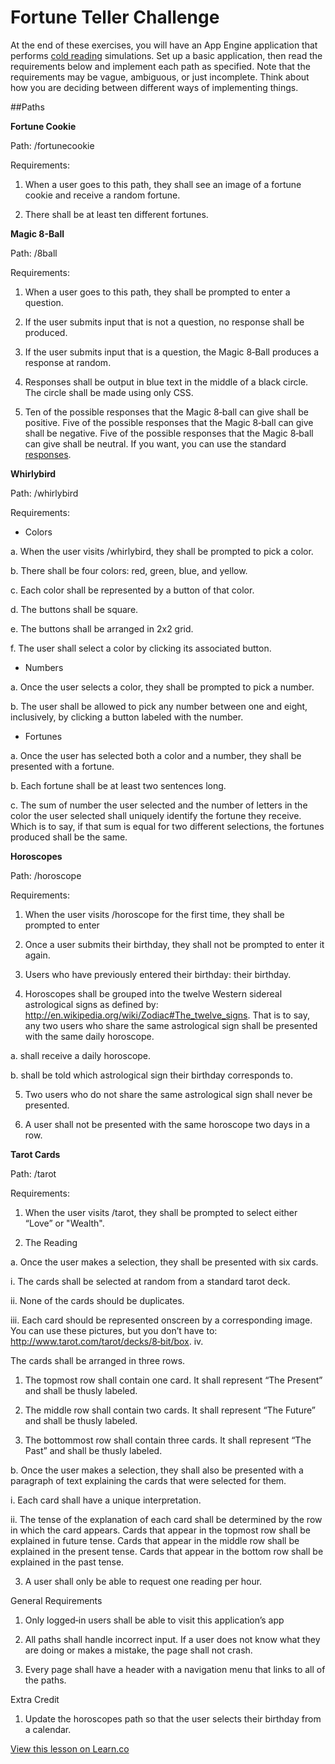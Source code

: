 

# Fortune Teller Challenge

At the end of these exercises, you will have an App Engine application that performs [cold reading](https://en.wikipedia.org/wiki/Cold_reading) simulations. Set up a basic application, then read the requirements below and implement each path as specified. Note that the requirements may be vague, ambiguous, or just incomplete. Think about how you are deciding between different ways of implementing things.

##Paths

**Fortune Cookie**

Path: /fortunecookie

Requirements:

1. When a user goes to this path, they shall see an image of a fortune cookie and receive a random fortune.

2. There shall be at least ten different fortunes.


**Magic 8-Ball**

Path: /8ball

Requirements:

1. When a user goes to this path, they shall be prompted to enter a question.

2. If the user submits input that is not a question, no response shall be produced.

3. If the user submits input that is a question, the Magic 8‐Ball produces a response at random.

4. Responses shall be output in blue text in the middle of a black circle. The circle shall be made using only CSS.

5. Ten of the possible responses that the Magic 8‐ball can give shall be positive. Five of the possible responses that the Magic 8‐ball can give shall be negative. Five of the possible responses that the Magic 8‐ball can give shall be neutral. If you want, you can use the standard [responses](http://en.wikipedia.org/wiki/Magic_8_ball#Possible_answers).

**Whirlybird**

Path: /whirlybird

Requirements:

+ Colors

a. When the user visits /whirlybird, they shall be prompted to pick a color.

b. There shall be four colors: red, green, blue, and yellow.

c. Each color shall be represented by a button of that color.

d. The buttons shall be square.

e. The buttons shall be arranged in 2x2 grid.

f. The user shall select a color by clicking its associated button.

+ Numbers

a. Once the user selects a color, they shall be prompted to pick a number.

b. The user shall be allowed to pick any number between one and eight, inclusively, by clicking a button labeled with the number.

+ Fortunes

a. Once the user has selected both a color and a number, they shall be presented with a fortune.

b. Each fortune shall be at least two sentences long.

c. The sum of number the user selected and the number of letters in the color the user selected shall uniquely identify the fortune they receive. Which is to say, if that sum is equal for two different selections, the fortunes produced shall be the same.


**Horoscopes**

Path: /horoscope

Requirements:

1. When the user visits /horoscope for the first time, they shall be prompted to enter

2. Once a user submits their birthday, they shall not be prompted to enter it again.

3. Users who have previously entered their birthday:
their birthday.

4. Horoscopes shall be grouped into the twelve Western sidereal astrological signs as defined by: http://en.wikipedia.org/wiki/Zodiac#The_twelve_signs. That is to say, any two users who share the same astrological sign shall be presented with the same daily horoscope.

 a. shall receive a daily horoscope.

 b. shall be told which astrological sign their birthday corresponds to.

5. Two users who do not share the same astrological sign shall never be presented.

6. A user shall not be presented with the same horoscope two days in a row.

**Tarot Cards**

Path: /tarot

Requirements:

1. When the user visits /tarot, they shall be prompted to select either “Love” or "Wealth".

2. The Reading

a. Once the user makes a selection, they shall be presented with six cards.

i. The cards shall be selected at random from a standard tarot deck.

ii. None of the cards should be duplicates.

iii. Each card should be represented onscreen by a corresponding image. You can use these pictures, but you don’t have to: http://www.tarot.com/tarot/decks/8‐bit/box. iv.

The cards shall be arranged in three rows.

1. The topmost row shall contain one card. It shall represent “The Present” and shall be thusly labeled.

2. The middle row shall contain two cards. It shall represent “The Future” and shall be thusly labeled.

3. The bottommost row shall contain three cards. It shall
represent “The Past” and shall be thusly labeled.

b. Once the user makes a selection, they shall also be presented with a paragraph of text explaining the cards that were selected for them.

i. Each card shall have a unique interpretation.

ii. The tense of the explanation of each card shall be determined by the row in which the card appears. Cards that appear in the topmost row shall be explained in future tense. Cards that appear in the middle row shall be explained in the present tense. Cards that appear in the
bottom row shall be explained in the past tense.

3. A user shall only be able to request one reading per hour.

General Requirements

1. Only logged‐in users shall be able to visit this application’s app

2. All paths shall handle incorrect input. If a user does not know what they are doing or makes a mistake, the page shall not crash.

3. Every page shall have a header with a navigation menu that links to all of the paths.

Extra Credit

1. Update the horoscopes path so that the user selects their birthday from a calendar.

<a href='https://learn.co/lessons/cssi-6-gae-fortune-teller' data-visibility='hidden'>View this lesson on Learn.co</a>
